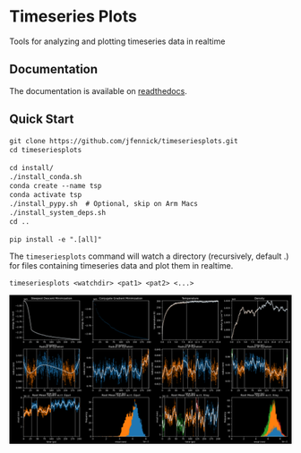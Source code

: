 # Timeseries Plots

Tools for analyzing and plotting timeseries data in realtime

## Documentation
The documentation is available on [readthedocs](https://timeseriesplots.readthedocs.io/en/latest/).

## Quick Start

```
git clone https://github.com/jfennick/timeseriesplots.git
cd timeseriesplots

cd install/
./install_conda.sh
conda create --name tsp
conda activate tsp
./install_pypy.sh  # Optional, skip on Arm Macs
./install_system_deps.sh
cd ..

pip install -e ".[all]"
```

The `timeseriesplots` command will watch a directory (recursively, default .) for files containing timeseries data and plot them in realtime.

```
timeseriesplots <watchdir> <pat1> <pat2> <...>
```

![Plots](plots.png)
